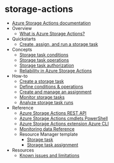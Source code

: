# storage-actions
  - [Azure Storage Actions documentation](https://learn.microsoft.com/en-us/azure/storage-actions/storage-tasks/)
  - Overview
    - [What is Azure Storage Actions?](https://learn.microsoft.com/en-us/azure/storage-actions/overview)
  - Quickstarts
    - [Create, assign, and run a storage task](https://learn.microsoft.com/en-us/azure/storage-actions/storage-tasks/storage-task-quickstart-portal)
  - Concepts
    - [Storage task conditions](https://learn.microsoft.com/en-us/azure/storage-actions/storage-tasks/storage-task-conditions)
    - [Storage task operations](https://learn.microsoft.com/en-us/azure/storage-actions/storage-tasks/storage-task-operations)
    - [Storage task authorization](https://learn.microsoft.com/en-us/azure/storage-actions/storage-tasks/storage-task-authorization-roles)
    - [Reliability in Azure Storage Actions](https://learn.microsoft.com/en-us/azure/reliability/reliability-storage-actions?toc=/azure/storage-actions/toc.json)
  - How-to
    - [Create a storage task](https://learn.microsoft.com/en-us/azure/storage-actions/storage-tasks/storage-task-create)
    - [Define conditions & operations](https://learn.microsoft.com/en-us/azure/storage-actions/storage-tasks/storage-task-conditions-operations-edit)
    - [Create and manage an assignment](https://learn.microsoft.com/en-us/azure/storage-actions/storage-tasks/storage-task-assignment-create)
    - [Monitor storage tasks](https://learn.microsoft.com/en-us/azure/storage-actions/storage-tasks/monitor-storage-tasks)
    - [Analyze storage task runs](https://learn.microsoft.com/en-us/azure/storage-actions/storage-tasks/storage-task-runs)
  - Reference
    - [Azure Storage Actions REST API](https://learn.microsoft.com/rest/api/storageactions/operation-groups)
    - [Azure Storage Actions cmdlets PowerShell](https://learn.microsoft.com/powershell/module/az.storageaction)
    - [Azure Storage Actions extension Azure CLI](https://learn.microsoft.com/cli/azure/storage-actions)
    - [Monitoring data Reference](https://learn.microsoft.com/en-us/azure/storage-actions/storage-tasks/storage-tasks-monitor-data-reference)
    - Resource Manager template
      - [Storage task](https://learn.microsoft.com/azure/templates/microsoft.storageactions/allversions)
      - [Storage task assignment](https://learn.microsoft.com/azure/templates/microsoft.storage/storageaccounts/storagetaskassignments)
  - Resources
    - [Known issues and limitations](https://learn.microsoft.com/en-us/azure/storage-actions/storage-tasks/storage-task-known-issues)
